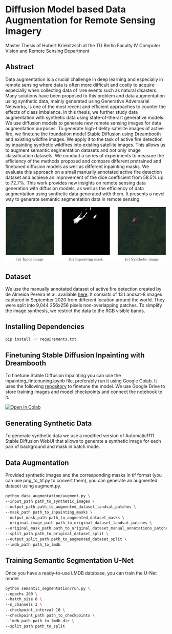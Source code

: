 # Diffusion Model based Data Augmentation for Remote Sensing Imagery
Master Thesis of Hubert Kriebitzsch at the TU Berlin Faculty IV Computer Vision and Remote Sensing Department

## Abstract
Data augmentation is a crucial challenge in deep learning and especially in remote sensing where data is often more difficult and costly to acquire especially when collecting data of rare events such as natural disasters. Many solutions have been proposed to this problem and data augmentation using synthetic data, mainly generated using Generative Adversarial Networks, is one of the most recent and efficient approaches to counter the effects of class imbalance. In this thesis, we further study data augmentation with synthetic data using state-of-the-art generative models. We use diffusion models to generate new remote sensing images for data augmentation purposes. To generate high-fidelity satellite images of active fire, we finetune the foundation model Stable Diffusion using Dreambooth and existing wildfire images. We apply it to the task of active fire detection by inpainting synthetic wildfires into existing satellite images. This allows us to augment semantic segmentation datasets and not only image classification datasets. We conduct a series of experiments to measure the efficiency of the methods proposed and compare different pretrained and finetuned diffusion models as well as different inpainting masks. We evaluate this approach on a small manually annotated active fire detection dataset and achieve an improvement of the dice coefficient from 58.5% up to 72.7%. This work provides new insights on remote sensing data generation with diffusion models, as well as the efficiency of data augmentation using synthetic data generated with them. It presents a novel way to generate semantic segmentation data in remote sensing.

![Example of active fire inpainting](https://github.com/hubkrieb/remote-sensing-diffusion/blob/master/example_figure.png)

## Dataset

We use the manually annotated dataset of active fire detection created by de Almeida Pereira et al. available [here](https://github.com/pereira-gha/activefire). It consists of 13 Landsat-8 images captured in September 2020 from different location around the world. They were split into 9,044 256x256 pixels non-overlapping patches. To simplify the image synthesis, we restrict the data to the RGB visible bands.

## Installing Dependencies

```bash
pip install -r requirements.txt
```

## Finetuning Stable Diffusion Inpainting with Dreambooth

To finetune Stable Diffusion Inpainting you can use the inpainting_fintenuning.ipynb file, preferably run it using Google Colab. It uses the following [repository](https://github.com/huggingface/diffusers/tree/main/examples/research_projects/dreambooth_inpaint) to finetune the model. We use Google Drive to store training images and model checkpoints and connect the notebook to it. 

<a target="_blank" href="https://colab.research.google.com/github/hubkrieb/remote-sensing-diffusion/blob/master/data_augmentation/inpainting_finetuning.ipynb">
  <img src="https://colab.research.google.com/assets/colab-badge.svg" alt="Open In Colab"/>
</a>

## Generating Synthetic Data

To generate synthetic data we use a modified version of Automatic1111 Stable Diffusion WebUI that allows to generate a synthetic image for each pair of background and mask in batch mode. 

## Data Augmentation

Provided synthetic images and the corresponding masks in tif format (you can use png_to_tif.py to convert them), you can generate an augmented dataset using augment.py.

```bash
python data_augmentation/augment.py \
--input_path path_to_synthetic_images \
--output_path path_to_augmented_dataset_landsat_patches \
--mask_path path_to_inpainting_masks \
--output_mask_path path_to_augmented_dataset_masks \
--original_image_path path_to_original_dataset_landsat_patches \
--original_mask_path path_to_original_dataset_manual_annotations_patches \
--split_path path_to_original_dataset_split \
--output_split_path path_to_augmented_dataset_split \
--lmdb_path path_to_lmdb
```

## Training Semantic Segmentation U-Net

Once you have a ready-to-use LMDB database, you can train the U-Net model.

```bash
python semantic_segmentation/run.py \
--epochs 200 \
--batch_size 8 \
--n_channels 3 \
--checkpoint_interval 10 \
--checkpoint_path path_to_checkpoints \
--lmdb_path path_to_lmdb_dir \
--split_path path_to_split
```